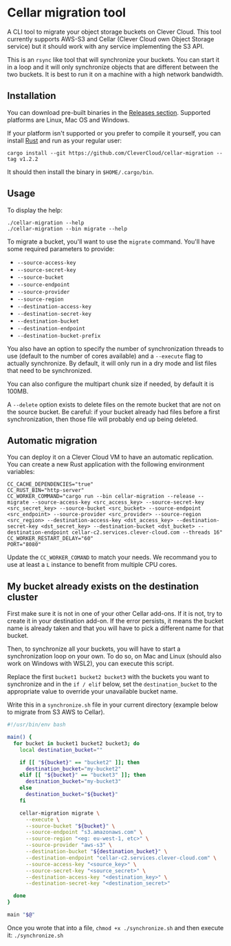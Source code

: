 # Cellar migration tool

A CLI tool to migrate your object storage buckets on Clever Cloud. This tool currently supports AWS-S3 and Cellar (Clever Cloud own Object Storage service) but it should
work with any service implementing the S3 API.

This is an `rsync` like tool that will synchronize your buckets. You can start it in a loop and it will only synchronize objects that are different between the two buckets.
It is best to run it on a machine with a high network bandwidth.

## Installation

You can download pre-built binaries in the [Releases section](https://github.com/CleverCloud/cellar-migration/releases). Supported platforms are Linux, Mac OS and Windows.

If your platform isn't supported or you prefer to compile it yourself, you can install [Rust](https://www.rust-lang.org/) and run as your regular user:

```
cargo install --git https://github.com/CleverCloud/cellar-migration --tag v1.2.2
```

It should then install the binary in `$HOME/.cargo/bin`.

## Usage

To display the help:

```
./cellar-migration --help
./cellar-migration --bin migrate --help
```

To migrate a bucket, you'll want to use the `migrate` command. You'll have some required parameters to provide:
- `--source-access-key`
- `--source-secret-key`
- `--source-bucket`
- `--source-endpoint`
- `--source-provider`
- `--source-region`
- `--destination-access-key`
- `--destination-secret-key`
- `--destination-bucket`
- `--destination-endpoint`
- `--destination-bucket-prefix`

You also have an option to specify the number of synchronization threads to use (default to the number of cores available) and a `--execute` flag to actually synchronize. By default,
it will only run in a dry mode and list files that need to be synchronized.

You can also configure the multipart chunk size if needed, by default it is 100MB.

A `--delete` option exists to delete files on the remote bucket that are not on the source bucket. Be careful: if your bucket already had files before a first synchronization, then
those file will probably end up being deleted.

## Automatic migration

You can deploy it on a Clever Cloud VM to have an automatic replication. You can create a new Rust application with the following environment variables:
```
CC_CACHE_DEPENDENCIES="true"
CC_RUST_BIN="http-server"
CC_WORKER_COMMAND="cargo run --bin cellar-migration --release -- migrate --source-access-key <src_access_key> --source-secret-key <src_secret_key> --source-bucket <src_bucket> --source-endpoint <src_endpoint> --source-provider <src_provider> --source-region <src_region> --destination-access-key <dst_access_key> --destination-secret-key <dst_secret_key> --destination-bucket <dst_bucket> --destination-endpoint cellar-c2.services.clever-cloud.com --threads 16"
CC_WORKER_RESTART_DELAY="60"
PORT="8080"
```

Update the `CC_WORKER_COMAND` to match your needs. We recommand you to use at least a `L` instance to benefit from multiple CPU cores.

## My bucket already exists on the destination cluster

First make sure it is not in one of your other Cellar add-ons. If it is not, try to create it in your destination add-on. If the error persists, it means
the bucket name is already taken and that you will have to pick a different name for that bucket.

Then, to synchronize all your buckets, you will have to start a synchronization loop on your own. To do so, on Mac and Linux (should also work on Windows with WSL2), you can execute this script.

Replace the first `bucket1 bucket2 bucket3` with the buckets you want to synchronize and in the `if / elif` below, set the `destination_bucket` to the appropriate value
to override your unavailable bucket name.

Write this in a `synchronize.sh` file in your current directory (example below to migrate from S3 AWS to Cellar).

```bash
#!/usr/bin/env bash

main() {
  for bucket in bucket1 bucket2 bucket3; do
    local destination_bucket=""

    if [[ "${bucket}" == "bucket2" ]]; then
      destination_bucket="my-bucket2"
    elif [[ "${bucket}" == "bucket3" ]]; then
      destination_bucket="my-bucket3"
    else
      destination_bucket="${bucket}"
    fi

    cellar-migration migrate \
      --execute \
      --source-bucket "${bucket}" \
      --source-endpoint "s3.amazonaws.com" \
      --source-region "<eg: eu-west-1, etc>" \
      --source-provider "aws-s3" \
      --destination-bucket "${destination_bucket}" \
      --destination-endpoint "cellar-c2.services.clever-cloud.com" \
      --source-access-key "<source_key>" \
      --source-secret-key "<source_secret>" \
      --destination-access-key "<destination_key>" \
      --destination-secret-key "<destination_secret>"

  done
}

main "$@"
```

Once you wrote that into a file, `chmod +x ./synchronize.sh` and then execute it: `./synchronize.sh`